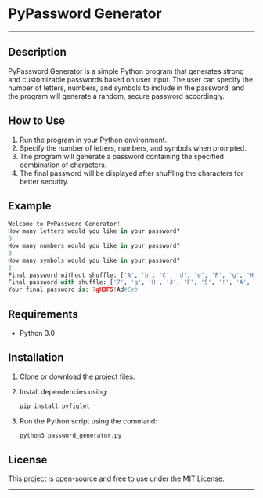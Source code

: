 
# PyPassword Generator

---
## Description
PyPassword Generator is a simple Python program that generates strong and customizable passwords based on user input. The user can specify the number of letters, numbers, and symbols to include in the password, and the program will generate a random, secure password accordingly.

## How to Use
1. Run the program in your Python environment.
2. Specify the number of letters, numbers, and symbols when prompted.
3. The program will generate a password containing the specified combination of characters.
4. The final password will be displayed after shuffling the characters for better security.

## Example
```python
Welcome to PyPassword Generator!
How many letters would you like in your password? 
8
How many numbers would you like in your password? 
3
How many symbols would you like in your password? 
2
Final password without shuffle: ['A', 'b', 'C', 'd', 'e', 'F', 'g', 'H', '7', '3', '5', '#', '!']
Final password with shuffle: ['7', 'g', 'H', '3', 'F', '5', '!', 'A', 'd', '#', 'C', 'e', 'b']
Your final password is: 7gH3F5!Ad#Ceb
```

## Requirements
- Python 3.0

## Installation
1. Clone or download the project files.
2. Install dependencies using: 

   ```bash
   pip install pyfiglet
   ```
3. Run the Python script using the command: 
   ```bash
   python3 password_generator.py
   ```

## License
This project is open-source and free to use under the MIT License.

---